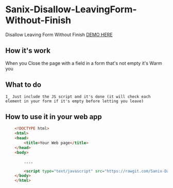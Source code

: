# Sanix-Disallow-LeavingForm-Without-Finish
Disallow Leaving Form Without Finish <a href="index.html">DEMO HERE</a>

## How it's work
When you Close the page with a field in a form that's not empty it's Warm you


## What to do
```
1_ Just include the JS script and it's done (it will check each element in your form if it's empty before letting you leave)

```

## How to use it in your web app
```html 
	<!DOCTYPE html>
	<html>
	<head>
		<title>Your Web page</title>
	</head>
	<body>

		....

		<script type="text/javascript" src="https://rawgit.com/Sanix-Darker/Sanix-Disallow-LeavingForm-Without-Finish/master/script.min.js"></script>
	</body>
	</html>
```
